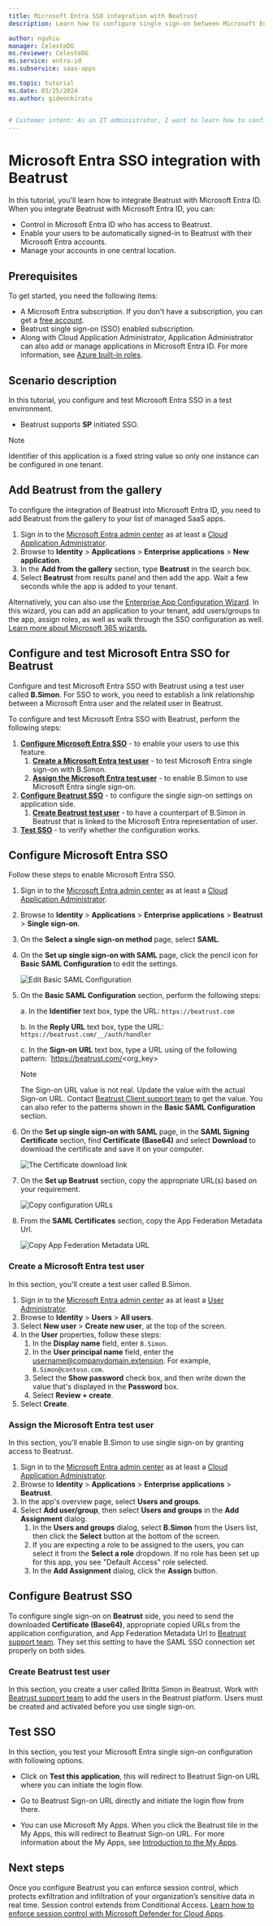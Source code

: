 ```yaml
---
title: Microsoft Entra SSO integration with Beatrust
description: Learn how to configure single sign-on between Microsoft Entra ID and Beatrust.

author: nguhiu
manager: CelesteDG
ms.reviewer: CelesteDG
ms.service: entra-id
ms.subservice: saas-apps

ms.topic: tutorial
ms.date: 03/25/2024
ms.author: gideonkiratu


# Customer intent: As an IT administrator, I want to learn how to configure single sign-on between Microsoft Entra ID and Beatrust so that I can control who has access to Beatrust, enable automatic sign-in with Microsoft Entra accounts, and manage my accounts in one central location.
---
```


# Microsoft Entra SSO integration with Beatrust

In this tutorial, you'll learn how to integrate Beatrust with Microsoft Entra ID. When you integrate Beatrust with Microsoft Entra ID, you can:

* Control in Microsoft Entra ID who has access to Beatrust.
* Enable your users to be automatically signed-in to Beatrust with their Microsoft Entra accounts.
* Manage your accounts in one central location.

## Prerequisites

To get started, you need the following items:

* A Microsoft Entra subscription. If you don't have a subscription, you can get a [free account](https://azure.microsoft.com/free/).
* Beatrust single sign-on (SSO) enabled subscription.
* Along with Cloud Application Administrator, Application Administrator can also add or manage applications in Microsoft Entra ID.
For more information, see [Azure built-in roles](~/identity/role-based-access-control/permissions-reference.md).

## Scenario description

In this tutorial, you configure and test Microsoft Entra SSO in a test environment.

* Beatrust supports **SP** initiated SSO.

> [!NOTE]
> Identifier of this application is a fixed string value so only one instance can be configured in one tenant.

## Add Beatrust from the gallery

To configure the integration of Beatrust into Microsoft Entra ID, you need to add Beatrust from the gallery to your list of managed SaaS apps.

1. Sign in to the [Microsoft Entra admin center](https://entra.microsoft.com) as at least a [Cloud Application Administrator](~/identity/role-based-access-control/permissions-reference.md#cloud-application-administrator).
1. Browse to **Identity** > **Applications** > **Enterprise applications** > **New application**.
1. In the **Add from the gallery** section, type **Beatrust** in the search box.
1. Select **Beatrust** from results panel and then add the app. Wait a few seconds while the app is added to your tenant.

 Alternatively, you can also use the [Enterprise App Configuration Wizard](https://portal.office.com/AdminPortal/home?Q=Docs#/azureadappintegration). In this wizard, you can add an application to your tenant, add users/groups to the app, assign roles, as well as walk through the SSO configuration as well. [Learn more about Microsoft 365 wizards.](/microsoft-365/admin/misc/azure-ad-setup-guides)

<a name='configure-and-test-azure-ad-sso-for-beatrust'></a>

## Configure and test Microsoft Entra SSO for Beatrust

Configure and test Microsoft Entra SSO with Beatrust using a test user called **B.Simon**. For SSO to work, you need to establish a link relationship between a Microsoft Entra user and the related user in Beatrust.

To configure and test Microsoft Entra SSO with Beatrust, perform the following steps:

1. **[Configure Microsoft Entra SSO](#configure-azure-ad-sso)** - to enable your users to use this feature.
    1. **[Create a Microsoft Entra test user](#create-an-azure-ad-test-user)** - to test Microsoft Entra single sign-on with B.Simon.
    1. **[Assign the Microsoft Entra test user](#assign-the-azure-ad-test-user)** - to enable B.Simon to use Microsoft Entra single sign-on.
1. **[Configure Beatrust SSO](#configure-beatrust-sso)** - to configure the single sign-on settings on application side.
    1. **[Create Beatrust test user](#create-beatrust-test-user)** - to have a counterpart of B.Simon in Beatrust that is linked to the Microsoft Entra representation of user.
1. **[Test SSO](#test-sso)** - to verify whether the configuration works.

<a name='configure-azure-ad-sso'></a>

## Configure Microsoft Entra SSO

Follow these steps to enable Microsoft Entra SSO.

1. Sign in to the [Microsoft Entra admin center](https://entra.microsoft.com) as at least a [Cloud Application Administrator](~/identity/role-based-access-control/permissions-reference.md#cloud-application-administrator).
1. Browse to **Identity** > **Applications** > **Enterprise applications** > **Beatrust** > **Single sign-on**.
1. On the **Select a single sign-on method** page, select **SAML**.
1. On the **Set up single sign-on with SAML** page, click the pencil icon for **Basic SAML Configuration** to edit the settings.

   ![Edit Basic SAML Configuration](common/edit-urls.png)

1. On the **Basic SAML Configuration** section, perform the following steps:

    a. In the **Identifier** text box, type the URL:
    `https://beatrust.com`

    b. In the **Reply URL** text box, type the URL:
    `https://beatrust.com/__/auth/handler`

    c. In the **Sign-on URL** text box, type a URL using  of the following pattern:
    `https://beatrust.com/<org_key>

    > [!NOTE]
	> The Sign-on URL value is not real. Update the value with the actual Sign-on URL. Contact [Beatrust Client support team](mailto:support@beatrust.com) to get the value. You can also refer to the patterns shown in the **Basic SAML Configuration** section.

1. On the **Set up single sign-on with SAML** page, in the **SAML Signing Certificate** section,  find **Certificate (Base64)** and select **Download** to download the certificate and save it on your computer.

	![The Certificate download link](common/certificatebase64.png)

1. On the **Set up Beatrust** section, copy the appropriate URL(s) based on your requirement.

	![Copy configuration URLs](common/copy-configuration-urls.png)

1. From the **SAML Certificates** section, copy the App Federation Metadata Url.

    ![Copy App Federation Metadata URL](common/app-federation-metadata-url.png)

<a name='create-an-azure-ad-test-user'></a>

### Create a Microsoft Entra test user

In this section, you'll create a test user called B.Simon.

1. Sign in to the [Microsoft Entra admin center](https://entra.microsoft.com) as at least a [User Administrator](~/identity/role-based-access-control/permissions-reference.md#user-administrator).
1. Browse to **Identity** > **Users** > **All users**.
1. Select **New user** > **Create new user**, at the top of the screen.
1. In the **User** properties, follow these steps:
   1. In the **Display name** field, enter `B.Simon`.  
   1. In the **User principal name** field, enter the username@companydomain.extension. For example, `B.Simon@contoso.com`.
   1. Select the **Show password** check box, and then write down the value that's displayed in the **Password** box.
   1. Select **Review + create**.
1. Select **Create**.

<a name='assign-the-azure-ad-test-user'></a>

### Assign the Microsoft Entra test user

In this section, you'll enable B.Simon to use single sign-on by granting access to Beatrust.

1. Sign in to the [Microsoft Entra admin center](https://entra.microsoft.com) as at least a [Cloud Application Administrator](~/identity/role-based-access-control/permissions-reference.md#cloud-application-administrator).
1. Browse to **Identity** > **Applications** > **Enterprise applications** > **Beatrust**.
1. In the app's overview page, select **Users and groups**.
1. Select **Add user/group**, then select **Users and groups** in the **Add Assignment** dialog.
   1. In the **Users and groups** dialog, select **B.Simon** from the Users list, then click the **Select** button at the bottom of the screen.
   1. If you are expecting a role to be assigned to the users, you can select it from the **Select a role** dropdown. If no role has been set up for this app, you see "Default Access" role selected.
   1. In the **Add Assignment** dialog, click the **Assign** button.

## Configure Beatrust SSO

To configure single sign-on on **Beatrust** side, you need to send the downloaded **Certificate (Base64)**, appropriate copied URLs from the application configuration, and App Federation Metadata Url to [Beatrust support team](mailto:support@beatrust.com). They set this setting to have the SAML SSO connection set properly on both sides.

### Create Beatrust test user

In this section, you create a user called Britta Simon in Beatrust. Work with [Beatrust support team](mailto:support@beatrust.com) to add the users in the Beatrust platform. Users must be created and activated before you use single sign-on.

## Test SSO 

In this section, you test your Microsoft Entra single sign-on configuration with following options. 

* Click on **Test this application**, this will redirect to Beatrust Sign-on URL where you can initiate the login flow. 

* Go to Beatrust Sign-on URL directly and initiate the login flow from there.

* You can use Microsoft My Apps. When you click the Beatrust tile in the My Apps, this will redirect to Beatrust Sign-on URL. For more information about the My Apps, see [Introduction to the My Apps](https://support.microsoft.com/account-billing/sign-in-and-start-apps-from-the-my-apps-portal-2f3b1bae-0e5a-4a86-a33e-876fbd2a4510).

## Next steps

Once you configure Beatrust you can enforce session control, which protects exfiltration and infiltration of your organization’s sensitive data in real time. Session control extends from Conditional Access. [Learn how to enforce session control with Microsoft Defender for Cloud Apps](/cloud-app-security/proxy-deployment-any-app).
